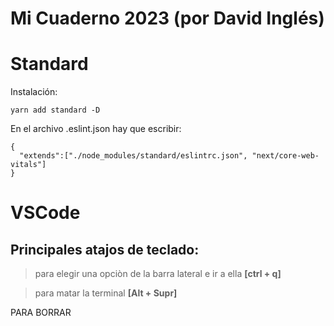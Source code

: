 # Mi Cuaderno 2023 (por David Inglés)

# Standard
Instalación:

```
yarn add standard -D
```

En el archivo .eslint.json hay que escribir:
```
{
  "extends":["./node_modules/standard/eslintrc.json", "next/core-web-vitals"]
}
```

# VSCode

## Principales atajos de teclado:


> para elegir una opciòn de la barra lateral e ir a ella **[ctrl + q]**

> para matar la terminal **[Alt + Supr]**

PARA BORRAR


